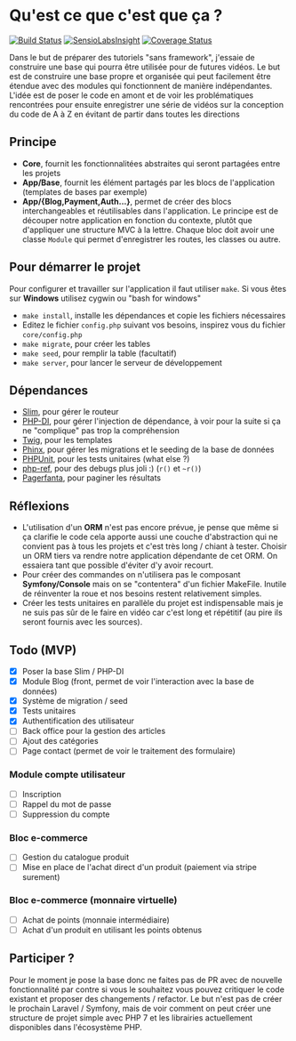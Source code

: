 # Qu'est ce que c'est que ça ?

[![Build Status](https://travis-ci.org/Grafikart/PeuChePeu-Framework.svg?branch=master)](https://travis-ci.org/Grafikart/PeuChePeu-Framework)
[![SensioLabsInsight](https://insight.sensiolabs.com/projects/18505987-b86b-4b3e-bf8a-07bff9c5ef96/mini.png)](https://insight.sensiolabs.com/projects/18505987-b86b-4b3e-bf8a-07bff9c5ef96)
[![Coverage Status](https://coveralls.io/repos/github/Grafikart/PeuChePeu-Framework/badge.svg?branch=master)](https://coveralls.io/github/Grafikart/PeuChePeu-Framework?branch=master)

Dans le but de préparer des tutoriels "sans framework", j'essaie de construire une base qui pourra être utilisée pour 
de futures vidéos. Le but est de construire une base propre et organisée qui peut facilement être étendue avec des 
modules qui fonctionnent de manière indépendantes. L'idée est de poser le code en amont et de voir les problématiques
 rencontrées pour ensuite enregistrer une série de vidéos sur la conception du code de A à Z en évitant de partir 
 dans toutes les directions

## Principe

- **Core**, fournit les fonctionnalitées abstraites qui seront partagées entre les projets
- **App/Base**, fournit les élément partagés par les blocs de l'application (templates de bases par exemple)
- **App/{Blog,Payment,Auth...}**, permet de créer des blocs interchangeables et réutilisables dans l'application. Le 
principe est de découper notre application en fonction du contexte, plutôt que d'appliquer une structure MVC à la 
lettre. Chaque bloc doit avoir une classe `Module` qui permet d'enregistrer les routes, les classes ou autre. 

## Pour démarrer le projet

Pour configurer et travailler sur l'application il faut utiliser `make`. Si vous êtes sur **Windows** utilisez cygwin ou 
"bash for windows"

- `make install`, installe les dépendances et copie les fichiers nécessaires
- Editez le fichier `config.php` suivant vos besoins, inspirez vous du fichier `core/config.php`
- `make migrate`, pour créer les tables
- `make seed`, pour remplir la table (facultatif)
- `make server`, pour lancer le serveur de développement

## Dépendances

- [Slim](https://www.slimframework.com/), pour gérer le routeur
- [PHP-DI](http://php-di.org/), pour gérer l'injection de dépendance, à voir pour la suite si ça ne "complique" pas 
trop la compréhension
- [Twig](https://twig.sensiolabs.org/), pour les templates
- [Phinx](https://phinx.org/), pour gérer les migrations et le seeding de la base de données
- [PHPUnit](https://phpunit.de/), pour les tests unitaires (what else ?)
- [php-ref](https://github.com/digitalnature/php-ref), pour des debugs plus joli :) (`r()` et `~r()`)
- [Pagerfanta](https://github.com/whiteoctober/Pagerfanta), pour paginer les résultats

## Réflexions

- L'utilisation d'un **ORM** n'est pas encore prévue, je pense que même si ça clarifie le code cela apporte aussi une 
couche d'abstraction qui ne convient pas à tous les projets et c'est très long / chiant à tester. Choisir un ORM 
tiers va rendre notre application dépendante de cet ORM. On essaiera tant que possible d'éviter d'y avoir recourt.
- Pour créer des commandes on n'utilisera pas le composant **Symfony/Console** mais on se "contentera" d'un 
fichier MakeFile. Inutile de réinventer la roue et nos besoins restent relativement simples.
- Créer les tests unitaires en parallèle du projet est indispensable mais je ne suis pas sûr de le faire en vidéo car 
c'est long et répétitif (au pire ils seront fournis avec les sources).

## Todo (MVP)

- [x] Poser la base Slim / PHP-DI
- [x] Module Blog (front, permet de voir l'interaction avec la base de données)
- [x] Système de migration / seed
- [x] Tests unitaires
- [x] Authentification des utilisateur
- [ ] Back office pour la gestion des articles
- [ ] Ajout des catégories
- [ ] Page contact (permet de voir le traitement des formulaire)

### Module compte utilisateur

- [ ] Inscription
- [ ] Rappel du mot de passe
- [ ] Suppression du compte

### Bloc e-commerce

- [ ] Gestion du catalogue produit
- [ ] Mise en place de l'achat direct d'un produit (paiement via stripe surement)

### Bloc e-commerce (monnaire virtuelle)

- [ ] Achat de points (monnaie intermédiaire)
- [ ] Achat d'un produit en utilisant les points obtenus

## Participer ?

Pour le moment je pose la base donc ne faites pas de PR avec de nouvelle fonctionnalité par contre si vous le 
souhaitez vous pouvez critiquer le code existant et proposer des changements / refactor. Le but n'est pas de créer le prochain 
Laravel / Symfony, mais de voir comment on peut créer une structure de projet simple avec PHP 7 et les librairies 
actuellement disponibles dans l'écosystème PHP.
